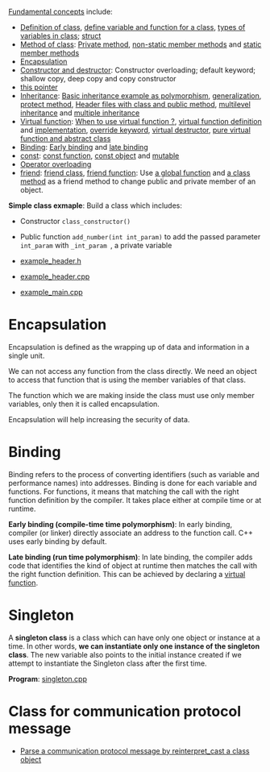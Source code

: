 [Fundamental concepts](Documents/Fundamental%20concepts.md) include:
* [Definition of class](Documents/Fundamental%20concepts.md#what-is-class-), [define variable and function for a class](Documents/Fundamental%20concepts.md#define-variable-and-function-for-a-class-use-class-object-as-a-pointer), [types of variables in class](Documents/Fundamental%20concepts.md#types-of-class-variables); [struct](Documents/Fundamental%20concepts.md#struct)
* [Method of class](Documents/Method%20of%20class.md): [Private method](), [non-static member methods]() and [static member methods]()
* [Encapsulation](#encapsulation)
* [Constructor and destructor](Documents/Constructor%20and%20destructor): Constructor overloading; default keyword; shallow copy, deep copy and copy constructor
* [this pointer](Documents/this%20pointer.md)
* [Inheritance](Documents/Inheritance): [Basic inheritance example as polymorphism](Inheritance/README.md#basic-inheritance-example), [generalization](Inheritance/README.md#generalization), [protect method](Inheritance/README.md#protect-method), [Header files with class and public method](Inheritance#header-files-with-class-and-public-method), [multilevel inheritance]() and [multiple inheritance]()
* [Virtual function](Documents/Inheritance/Virtual%20function.md): [When to use virtual function ?](Inheritance/Virtual%20function.md#when-to-use-virtual-function-), [virtual function definition](Virtual%20function.md#virtual-function-definition) and [implementation](Inheritance/Virtual%20function.md#implementation), [override keyword](Documents/Inheritance/Virtual%20function.md#override-keyword), [virtual destructor](Inheritance/Virtual%20function.md#virtual-destructor), [pure virtual function and abstract class](Inheritance/Virtual%20function.md#pure-virtual-function-and-abstract-class)
* [Binding](#binding): [Early binding]() and [late binding]()
* [const](Documents/const.md): [const function](Documents/const.md#const-function), [const object](Documents/const.md#const-object) and [mutable](Documents/const.md#mutable)
* [Operator overloading](Documents/Operator%20overloading.md)
* [friend](friend.md): [friend class](Documents/friend.md#friend-class), [friend function](friend.md#friend-function): Use [a global function](friend.md#use-a-global-function-as-a-friend-method-to-change-public-and-private-member-of-an-object) and [a class method](friend.md#use-a-class-method-as-a-friend-method-to-change-public-and-private-member-of-an-object) as a friend method to change public and private member of an object.

**Simple class exmaple**: Build a class which includes:
* Constructor ``class_constructor()``
* Public function ``add_number(int int_param)`` to add the passed parameter ``int_param`` with ``_int_param ``, a private variable

* [example_header.h](src/example_header.h)
* [example_header.cpp](src/example_header.cpp)
* [example_main.cpp](src/example_main.cpp)

# Encapsulation
Encapsulation is defined as the wrapping up of data and information in a single unit. 

We can not access any function from the class directly. We need an object to access that function that is using the member variables of that class. 

The function which we are making inside the class must use only member variables, only then it is called encapsulation.

Encapsulation will help increasing the security of data.

# Binding

Binding refers to the process of converting identifiers (such as variable and performance names) into addresses. Binding is done for each variable and functions. For functions, it means that matching the call with the right function definition by the compiler. It takes place either at compile time or at runtime.

**Early binding (compile-time time polymorphism)**: In early binding, compiler (or linker) directly associate an address to the function call. C++ uses early binding by default. 

**Late binding (run time polymorphism)**: In late binding, the compiler adds code that identifies the kind of object at runtime then matches the call with the right function definition. This can be achieved by declaring a [virtual function]().

# Singleton

A **singleton class** is a class which can have only one object or instance at a time. In other words, **we can instantiate only one instance of the singleton class**. The new variable also points to the initial instance created if we attempt to instantiate the Singleton class after the first time.

**Program**: [singleton.cpp](src/singleton.cpp)

# Class for communication protocol message
* [Parse a communication protocol message by reinterpret_cast a class object](src/parse_protocol_msg_by_reinterpret_cast.cpp)
